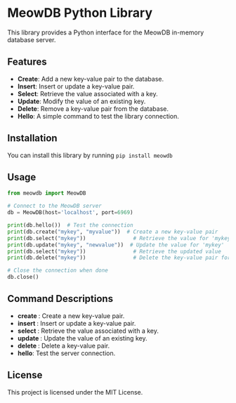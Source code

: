 # MeowDB Python Library

This library provides a Python interface for the MeowDB in-memory database server.

## Features
- **Create**: Add a new key-value pair to the database.
- **Insert**: Insert or update a key-value pair.
- **Select**: Retrieve the value associated with a key.
- **Update**: Modify the value of an existing key.
- **Delete**: Remove a key-value pair from the database.
- **Hello**: A simple command to test the library connection.

## Installation
You can install this library by running  `pip install meowdb`

## Usage
```python
from meowdb import MeowDB

# Connect to the MeowDB server
db = MeowDB(host='localhost', port=6969)

print(db.hello())  # Test the connection
print(db.create("mykey", "myvalue"))  # Create a new key-value pair
print(db.select("mykey"))               # Retrieve the value for 'mykey'
print(db.update("mykey", "newvalue"))  # Update the value for 'mykey'
print(db.select("mykey"))               # Retrieve the updated value
print(db.delete("mykey"))               # Delete the key-value pair for 'mykey'

# Close the connection when done
db.close()
```

## Command Descriptions
- **create <key> <value>**: Create a new key-value pair.
- **insert <key> <value>**: Insert or update a key-value pair.
- **select <key>**: Retrieve the value associated with a key.
- **update <key> <value>**: Update the value of an existing key.
- **delete <key>**: Delete a key-value pair.
- **hello**: Test the server connection.

## License
This project is licensed under the MIT License.

